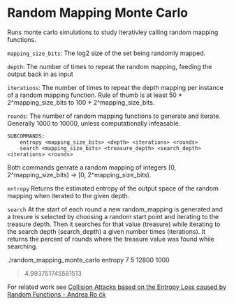 # Random Mapping Monte Carlo

Runs monte carlo simulations to study iterativley calling random mapping functions.

`mapping_size_bits`: The log2 size of the set being randomly mapped. 

`depth`: The number of times to repeat the random mapping, feeding the output back in as input

`iterations`: The number of times to repeat the depth mapping per instance of a random mapping function. Rule of thumb is at least 50 * 2^mapping_size_bits to 100 * 2^mapping_size_bits.

`rounds`: The number of random mapping functions to generate and iterate. Generally 1000 to 10000, unless computationally infeasable. 


```
SUBCOMMANDS:
    entropy <mapping_size_bits> <depth> <iterations> <rounds>
    search <mapping_size_bits> <treasure_depth> <search_depth> <iterations> <rounds>
```

Both commands genrate a random mapping of integers [0, 2^mapping_size_bits) -> [0, 2^mapping_size_bits). 

`entropy` Returns the estimated entropy of the output space of the random mapping when iterated to the given depth.

`search` At the start of each round a new random_mapping is generated and a tresure is selected by choosing a random start point and iterating to the treasure depth. Then it searches for that value (treasure) while iterating to the search depth (search_depth) a given number times (iterations). It returns the percent of rounds where the treasure value was found while searching.

./random_mapping_monte_carlo entropy 7 5 12800 1000
> 4.993751745581513

For related work see [Collision Attacks based on the Entropy Loss caused by Random Functions - Andrea Ro ̈ck](https://www.rocq.inria.fr/secret/Andrea.Roeck/pdfs/wework_randFct.pdf)

